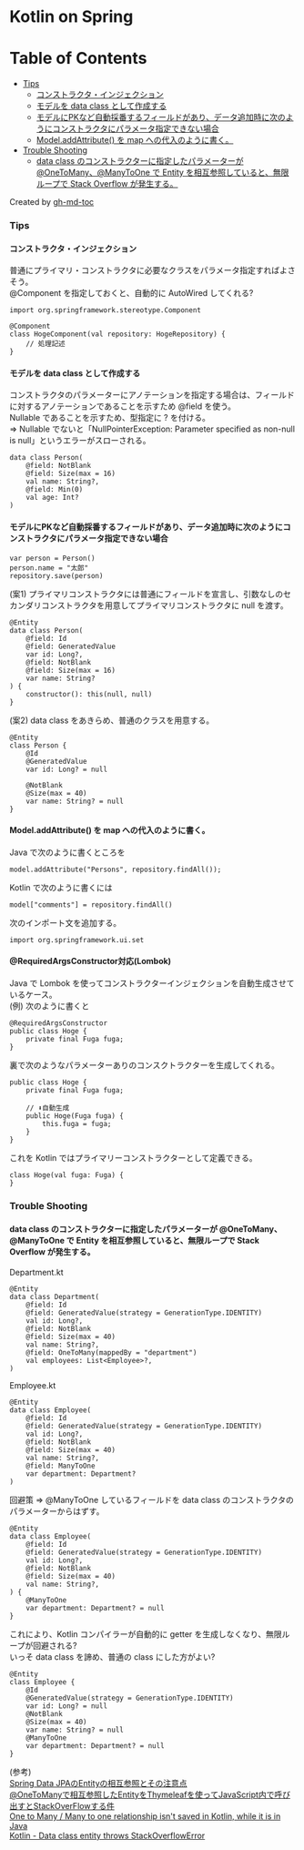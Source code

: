 # Kotlin on Spring

Table of Contents
=================

* [Tips](#tips)
    * [コンストラクタ・インジェクション](#コンストラクタインジェクション)
    * [モデルを data class として作成する](#モデルを-data-class-として作成する)
    * [モデルにPKなど自動採番するフィールドがあり、データ追加時に次のようにコンストラクタにパラメータ指定できない場合](#モデルにpkなど自動採番するフィールドがありデータ追加時に次のようにコンストラクタにパラメータ指定できない場合)
    * [Model.addAttribute() を map への代入のように書く。](#modeladdattribute-を-map-への代入のように書く)
* [Trouble Shooting](#trouble-shooting)
    * [data class のコンストラクターに指定したパラメーターが @OneToMany、@ManyToOne で Entity を相互参照していると、無限ループで Stack Overflow が発生する。](#data-class-のコンストラクターに指定したパラメーターが-onetomanymanytoone-で-entity-を相互参照していると無限ループで-stack-overflow-が発生する)

Created by [gh-md-toc](https://github.com/ekalinin/github-markdown-toc)

### Tips
#### コンストラクタ・インジェクション
普通にプライマリ・コンストラクタに必要なクラスをパラメータ指定すればよさそう。  
@Component を指定しておくと、自動的に AutoWired してくれる?
```
import org.springframework.stereotype.Component

@Component
class HogeComponent(val repository: HogeRepository) {
    // 処理記述
}
```

#### モデルを data class として作成する
コンストラクタのパラメーターにアノテーションを指定する場合は、フィールドに対するアノテーションであることを示すため @field を使う。  
Nullable であることを示すため、型指定に ? を付ける。  
=> Nullable でないと「NullPointerException: Parameter specified as non-null is null」というエラーがスローされる。
```
data class Person(
    @field: NotBlank
    @field: Size(max = 16)
    val name: String?,
    @field: Min(0)
    val age: Int?
)
```

#### モデルにPKなど自動採番するフィールドがあり、データ追加時に次のようにコンストラクタにパラメータ指定できない場合

```
var person = Person()
person.name = "太郎"
repository.save(person)
```

(案1) プライマリコンストラクタには普通にフィールドを宣言し、引数なしのセカンダリコンストラクタを用意してプライマリコンストラクタに null を渡す。
```
@Entity
data class Person(
    @field: Id
    @field: GeneratedValue
    var id: Long?,
    @field: NotBlank
    @field: Size(max = 16)
    var name: String?
) {
    constructor(): this(null, null)
}
```

(案2) data class をあきらめ、普通のクラスを用意する。
```
@Entity
class Person {
    @Id
    @GeneratedValue
    var id: Long? = null

    @NotBlank
    @Size(max = 40)
    var name: String? = null
}
```

#### Model.addAttribute() を map への代入のように書く。
Java で次のように書くところを
```
model.addAttribute("Persons", repository.findAll());
```
Kotlin で次のように書くには
```
model["comments"] = repository.findAll()
```
次のインポート文を追加する。
```
import org.springframework.ui.set
```

#### @RequiredArgsConstructor対応(Lombok)

Java で Lombok を使ってコンストラクターインジェクションを自動生成させているケース。  
(例) 次のように書くと
```
@RequiredArgsConstructor
public class Hoge {
	private final Fuga fuga;
}
```
裏で次のようなパラメーターありのコンスクトラクターを生成してくれる。
```
public class Hoge {
	private final Fuga fuga;

	// ⬇︎自動生成
	public Hoge(Fuga fuga) {
		this.fuga = fuga;
	}
}
```
これを Kotlin ではプライマリーコンストラクターとして定義できる。
```
class Hoge(val fuga: Fuga) {
}
```

### Trouble Shooting
#### data class のコンストラクターに指定したパラメーターが @OneToMany、@ManyToOne で Entity を相互参照していると、無限ループで Stack Overflow が発生する。
Department.kt
```
@Entity
data class Department(
    @field: Id
    @field: GeneratedValue(strategy = GenerationType.IDENTITY)
    val id: Long?,
    @field: NotBlank
    @field: Size(max = 40)
    val name: String?,
    @field: OneToMany(mappedBy = "department")
    val employees: List<Employee>?,
)
```

Employee.kt
```
@Entity
data class Employee(
    @field: Id
    @field: GeneratedValue(strategy = GenerationType.IDENTITY)
    val id: Long?,
    @field: NotBlank
    @field: Size(max = 40)
    val name: String?,
    @field: ManyToOne
    var department: Department?
)
```

回避策 => @ManyToOne しているフィールドを data class のコンストラクタのパラメーターからはずす。
```
@Entity
data class Employee(
    @field: Id
    @field: GeneratedValue(strategy = GenerationType.IDENTITY)
    val id: Long?,
    @field: NotBlank
    @field: Size(max = 40)
    val name: String?,
) {
    @ManyToOne
    var department: Department? = null
}
```
これにより、Kotlin コンパイラーが自動的に getter を生成しなくなり、無限ループが回避される?  
いっそ data class を諦め、普通の class にした方がよい?
```
@Entity
class Employee {
    @Id
    @GeneratedValue(strategy = GenerationType.IDENTITY)
    var id: Long? = null
    @NotBlank
    @Size(max = 40)
    var name: String? = null
    @ManyToOne
    var department: Department? = null
}
```

(参考)  
[Spring Data JPAのEntityの相互参照とその注意点](https://qiita.com/frost_star/items/855e7fb52dca9de7566e#循環参照の無限展開回避)  
[@OneToManyで相互参照したEntityをThymeleafを使ってJavaScript内で呼び出すとStackOverFlowする件](https://qawsedrftgyhujiko.hatenablog.com/entry/2015/09/26/005935)  
[One to Many / Many to one relationship isn't saved in Kotlin, while it is in Java](https://stackoverflow.com/questions/73415885/one-to-many-many-to-one-relationship-isnt-saved-in-kotlin-while-it-is-in-jav)  
[Kotlin - Data class entity throws StackOverflowError](https://stackoverflow.com/questions/48926704/kotlin-data-class-entity-throws-stackoverflowerror)
